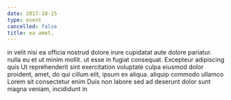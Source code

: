 ```yaml
---
date: 2017-10-15
type: event
cancelled: false
title: ea amet,
---
```

in velit nisi ea officia nostrud dolore irure cupidatat aute dolore pariatur. nulla eu et ut minim mollit. ut esse in fugiat consequat. Excepteur adipiscing quis Ut reprehenderit sint exercitation voluptate culpa eiusmod dolor proident, amet, do qui cillum elit, ipsum ex aliqua. aliquip commodo ullamco Lorem sit consectetur enim Duis non labore sed ad deserunt dolor sunt magna veniam, incididunt in